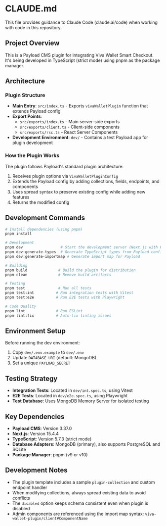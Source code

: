# CLAUDE.md

This file provides guidance to Claude Code (claude.ai/code) when working with code in this repository.

## Project Overview

This is a Payload CMS plugin for integrating Viva Wallet Smart Checkout. It's being developed in TypeScript (strict mode) using pnpm as the package manager.

## Architecture

### Plugin Structure
- **Main Entry**: `src/index.ts` - Exports `vivaWalletPlugin` function that extends Payload config
- **Export Points**: 
  - `src/exports/index.ts` - Main server-side exports
  - `src/exports/client.ts` - Client-side components
  - `src/exports/rsc.ts` - React Server Components
- **Development Environment**: `dev/` - Contains a test Payload app for plugin development

### How the Plugin Works
The plugin follows Payload's standard plugin architecture:
1. Receives plugin options via `VivaWalletPluginConfig`
2. Extends the Payload config by adding collections, fields, endpoints, and components
3. Uses spread syntax to preserve existing config while adding new features
4. Returns the modified config

## Development Commands

```bash
# Install dependencies (using pnpm)
pnpm install

# Development
pnpm dev                 # Start the development server (Next.js with Payload)
pnpm dev:generate-types  # Generate TypeScript types from Payload config
pnpm dev:generate-importmap # Generate import map for Payload

# Building
pnpm build              # Build the plugin for distribution
pnpm clean              # Remove build artifacts

# Testing
pnpm test               # Run all tests
pnpm test:int          # Run integration tests with Vitest
pnpm test:e2e          # Run E2E tests with Playwright

# Code Quality
pnpm lint              # Run ESLint
pnpm lint:fix          # Auto-fix linting issues
```

## Environment Setup

Before running the dev environment:
1. Copy `dev/.env.example` to `dev/.env`
2. Update `DATABASE_URI` (default: MongoDB)
3. Set a unique `PAYLOAD_SECRET`

## Testing Strategy

- **Integration Tests**: Located in `dev/int.spec.ts`, using Vitest
- **E2E Tests**: Located in `dev/e2e.spec.ts`, using Playwright
- **Test Database**: Uses MongoDB Memory Server for isolated testing

## Key Dependencies

- **Payload CMS**: Version 3.37.0
- **Next.js**: Version 15.4.4
- **TypeScript**: Version 5.7.3 (strict mode)
- **Database Adapters**: MongoDB (primary), also supports PostgreSQL and SQLite
- **Package Manager**: pnpm (v9 or v10)

## Development Notes

- The plugin template includes a sample `plugin-collection` and custom endpoint handler
- When modifying collections, always spread existing data to avoid conflicts
- The `disabled` option keeps schema consistent even when plugin is disabled
- Admin components are referenced using the import map syntax: `viva-wallet-plugin/client#ComponentName`